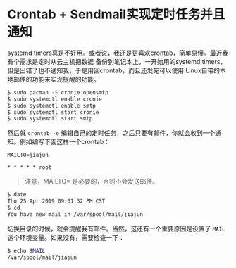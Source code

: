 # Crontab + Sendmail实现定时任务并且通知

systemd timers真是不好用。或者说，我还是更喜欢crontab，简单易懂。最近我有个需求是定时从云主机把数据
备份到笔记本上，一开始用的systemd timers，但是出错了也不通知我，于是用回crontab，而且还发先可以使用
Linux自带的本地邮件的功能来实现提醒的功能。

```bash
$ sudo pacman -S cronie opensmtp
$ sudo systemctl enable cronie
$ sudo systemctl enable smtp
$ sudo systemctl start cronie
$ sudo systemctl start smtp
```

然后就 `crontab -e` 编辑自己的定时任务，之后只要有邮件，你就会收到一个通知。例如编写下面这样一个crontab：

```
MAILTO=jiajun

* * * * * root
```

> 注意，MAILTO=<your username> 是必要的，否则不会发送邮件。

```bash
$ date
Thu 25 Apr 2019 09:01:32 PM CST
$ cd
You have new mail in /var/spool/mail/jiajun
```

切换目录的时候，就会提醒我有邮件。当然，这还有一个重要原因是设置了 `MAIL` 这个环境变量。如果没有，需要检查一下：

```bash
$ echo $MAIL
/var/spool/mail/jiajun
```
